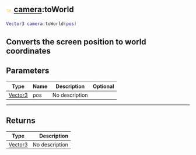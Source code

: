 ## ![shared](.gitbook/assets/shared.png) [camera](./home/camera):toWorld

```lua
Vector3 camera:toWorld(pos)
```

Converts the screen position to world coordinates
------
## Parameters

| Type   | Name | Description | Optional |
| ------ | ---- | ----------- | -------: |
| [Vector3](./home/Vector3) | pos | No description |  |

------
## Returns

| Type   | Description |
| ------ | ----------: |
| [Vector3](./home/Vector3) | No description |

